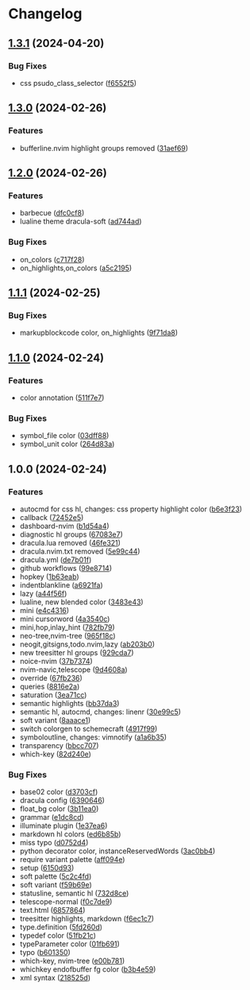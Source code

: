 # Changelog

## [1.3.1](https://github.com/maxmx03/dracula.nvim/compare/v1.3.0...v1.3.1) (2024-04-20)


### Bug Fixes

* css psudo_class_selector ([f6552f5](https://github.com/maxmx03/dracula.nvim/commit/f6552f53428b58c082eada492d4de6efba8d1f18))

## [1.3.0](https://github.com/maxmx03/dracula.nvim/compare/v1.2.0...v1.3.0) (2024-02-26)


### Features

* bufferline.nvim highlight groups removed ([31aef69](https://github.com/maxmx03/dracula.nvim/commit/31aef69aba109e340eed05cfa0a4d74a81db9d54))

## [1.2.0](https://github.com/maxmx03/dracula.nvim/compare/v1.1.1...v1.2.0) (2024-02-26)


### Features

* barbecue ([dfc0cf8](https://github.com/maxmx03/dracula.nvim/commit/dfc0cf86444f84093585c9c284a3304cb09bf7eb))
* lualine theme dracula-soft ([ad744ad](https://github.com/maxmx03/dracula.nvim/commit/ad744ad9ef26f5f8dbf76c985a8fd0f434dc7343))


### Bug Fixes

* on_colors ([c717f28](https://github.com/maxmx03/dracula.nvim/commit/c717f28b96814889e3f3a1d10aa55dc73073777a))
* on_highlights,on_colors ([a5c2195](https://github.com/maxmx03/dracula.nvim/commit/a5c219550696a3b45863748b16ec26482d6aee3d))

## [1.1.1](https://github.com/maxmx03/dracula.nvim/compare/v1.1.0...v1.1.1) (2024-02-25)


### Bug Fixes

* markupblockcode color, on_highlights ([9f71da8](https://github.com/maxmx03/dracula.nvim/commit/9f71da8e9e600045d165aa8e05db57ee50eb720c))

## [1.1.0](https://github.com/maxmx03/dracula.nvim/compare/v1.0.0...v1.1.0) (2024-02-24)


### Features

* color annotation ([511f7e7](https://github.com/maxmx03/dracula.nvim/commit/511f7e77809e8c2948227e54fbf7470f4e055be6))


### Bug Fixes

* symbol_file color ([03dff88](https://github.com/maxmx03/dracula.nvim/commit/03dff88b0c1327fa0a8920bae55bb706724279b8))
* symbol_unit color ([264d83a](https://github.com/maxmx03/dracula.nvim/commit/264d83aa1e6b56f4616ce651c745049c78b9dbb8))

## 1.0.0 (2024-02-24)


### Features

* autocmd for css hl, changes: css property highlight color ([b6e3f23](https://github.com/maxmx03/dracula.nvim/commit/b6e3f23cca9fa7fdaf68ccdb56974928f299be17))
* callback ([72452e5](https://github.com/maxmx03/dracula.nvim/commit/72452e5cda0706bd287ac7b71f31ff65c49df2d9))
* dashboard-nvim ([b1d54a4](https://github.com/maxmx03/dracula.nvim/commit/b1d54a4ed15d8e6f87eff2d887bf0f5132756082))
* diagnostic hl groups ([67083e7](https://github.com/maxmx03/dracula.nvim/commit/67083e77b4f8313bd790d87f74caf13a59b9c18c))
* dracula.lua removed ([46fe321](https://github.com/maxmx03/dracula.nvim/commit/46fe321c2340da469e41b4af310cd4f8d3c94970))
* dracula.nvim.txt removed ([5e99c44](https://github.com/maxmx03/dracula.nvim/commit/5e99c44088ce7af1d5afd7dabfcbbfa0a75b3255))
* dracula.yml ([de7b01f](https://github.com/maxmx03/dracula.nvim/commit/de7b01f975fcc0b74fb1862bfffdbb445224be3d))
* github workflows ([99e8714](https://github.com/maxmx03/dracula.nvim/commit/99e871410f42504d13835a48e0455e5fec966d22))
* hopkey ([1b63eab](https://github.com/maxmx03/dracula.nvim/commit/1b63eab61050c54d1f32d4c80ed20b2a1ed8dd3f))
* indentblankline ([a6921fa](https://github.com/maxmx03/dracula.nvim/commit/a6921faf8e4d8ba53a08f3023841cf30d24afb32))
* lazy ([a44f56f](https://github.com/maxmx03/dracula.nvim/commit/a44f56f6e807469a965ef6e10889e23de6ee3e6e))
* lualine, new blended color ([3483e43](https://github.com/maxmx03/dracula.nvim/commit/3483e43f8103c485edc898eb6c5557f6d299fa1b))
* mini ([e4c4316](https://github.com/maxmx03/dracula.nvim/commit/e4c431602c90557645d8a952538cd8f451f154c2))
* mini cursorword ([4a3540c](https://github.com/maxmx03/dracula.nvim/commit/4a3540cabc1162666f5c77ece46af64bfe666e76))
* mini,hop,inlay_hint ([782fb79](https://github.com/maxmx03/dracula.nvim/commit/782fb79f507ff249c4781cb0f1918cc6ef6819e9))
* neo-tree,nvim-tree ([965f18c](https://github.com/maxmx03/dracula.nvim/commit/965f18c3626d10ef334db8caca2e90cfd3a331ab))
* neogit,gitsigns,todo.nvim,lazy ([ab203b0](https://github.com/maxmx03/dracula.nvim/commit/ab203b05c59e222bf67a80d055c6194424dee83b))
* new treesitter hl groups ([929cda7](https://github.com/maxmx03/dracula.nvim/commit/929cda7327f022fdd341949fb7bf143b3e588093))
* noice-nvim ([37b7374](https://github.com/maxmx03/dracula.nvim/commit/37b7374a072c18b8c3423f4d9da07c3ebb9f028e))
* nvim-navic,telescope ([9d4608a](https://github.com/maxmx03/dracula.nvim/commit/9d4608a4613fa99434a6775e6ed0398332505392))
* override ([67fb236](https://github.com/maxmx03/dracula.nvim/commit/67fb236701dd84d1ca808bbfed341b52b2b4e401))
* queries ([8816e2a](https://github.com/maxmx03/dracula.nvim/commit/8816e2a79731b10f15e0686a20d8caac5e31f5a8))
* saturation ([3ea71cc](https://github.com/maxmx03/dracula.nvim/commit/3ea71cc012487232d42d1d7e72ffeaf12336be72))
* semantic highlights ([bb37da3](https://github.com/maxmx03/dracula.nvim/commit/bb37da36c9a151617c7447ab9632faf1b363dd73))
* semantic hl, autocmd, changes: linenr ([30e99c5](https://github.com/maxmx03/dracula.nvim/commit/30e99c5c72f91939c163e34c874960f1f5ec6b3a))
* soft variant ([8aaace1](https://github.com/maxmx03/dracula.nvim/commit/8aaace16918b298f751f314c755a35ada5704563))
* switch colorgen to schemecraft ([4917f99](https://github.com/maxmx03/dracula.nvim/commit/4917f993a627e79ea954a3e06b130b225bbd644e))
* symboloutline, changes: vimnotify ([a1a6b35](https://github.com/maxmx03/dracula.nvim/commit/a1a6b355044c1b873649999f507a057f20de32f7))
* transparency ([bbcc707](https://github.com/maxmx03/dracula.nvim/commit/bbcc7076716e1118d1aed7fedf58962dc4d6187c))
* which-key ([82d240e](https://github.com/maxmx03/dracula.nvim/commit/82d240e791e89a6efad5253a0e66b5c3c4459df9))


### Bug Fixes

* base02 color ([d3703cf](https://github.com/maxmx03/dracula.nvim/commit/d3703cf03eecaaf209c36c82082c300f6df33f6c))
* dracula config ([6390646](https://github.com/maxmx03/dracula.nvim/commit/63906465fd0e8894ba0675b3f5e823af5db93976))
* float_bg color ([3b11ea0](https://github.com/maxmx03/dracula.nvim/commit/3b11ea0f5178644a55be074e3120f876ed1c8dcc))
* grammar ([e1dc8cd](https://github.com/maxmx03/dracula.nvim/commit/e1dc8cdb27be610784e2621f06374bbd7c7f1d50))
* illuminate plugin ([1e37ea6](https://github.com/maxmx03/dracula.nvim/commit/1e37ea6d3cd07eb1003c4a89c0e5e4712ba1da4b))
* markdown hl colors ([ed6b85b](https://github.com/maxmx03/dracula.nvim/commit/ed6b85b52dfde41e6f84c9e745a1d7c2364d9b71))
* miss typo ([d0752d4](https://github.com/maxmx03/dracula.nvim/commit/d0752d45b602bf60a0869e9ef3273a911b3c159f))
* python decorator color, instanceReservedWords ([3ac0bb4](https://github.com/maxmx03/dracula.nvim/commit/3ac0bb4d56aa7b74a9f78f753ba084b3421a5822))
* require variant palette ([aff094e](https://github.com/maxmx03/dracula.nvim/commit/aff094ef2b3ed07686229007087ef65c0a7167ed))
* setup ([6150d93](https://github.com/maxmx03/dracula.nvim/commit/6150d9355a516b131bc76d6b7303daddbd92852a))
* soft palette ([5c2c4fd](https://github.com/maxmx03/dracula.nvim/commit/5c2c4fd258097364baee0c941e07bbc84f03f72e))
* soft variant ([f59b69e](https://github.com/maxmx03/dracula.nvim/commit/f59b69e6b7410336099f961d761c96e9d6556dda))
* statusline, semantic hl ([732d8ce](https://github.com/maxmx03/dracula.nvim/commit/732d8ce13d6c45472659e03349a8f67970ed2551))
* telescope-normal ([f0c7de9](https://github.com/maxmx03/dracula.nvim/commit/f0c7de9860534f571f37ddda8a186e95affb7ad7))
* text.html ([6857864](https://github.com/maxmx03/dracula.nvim/commit/68578644e2b554b1d272eaa7a338ba1c59d65ff2))
* treesitter highlights, markdown ([f6ec1c7](https://github.com/maxmx03/dracula.nvim/commit/f6ec1c7ddc83cf78635a6390a48ad148efea3192))
* type.definition ([5fd260d](https://github.com/maxmx03/dracula.nvim/commit/5fd260d2548afe688033aead16a0ac505c13f308))
* typedef color ([51fb21c](https://github.com/maxmx03/dracula.nvim/commit/51fb21c844e591e9b581e2a8fd04e5c9b8692ac0))
* typeParameter color ([01fb691](https://github.com/maxmx03/dracula.nvim/commit/01fb691b447524558c5fe157e5910454499fa562))
* typo ([b601350](https://github.com/maxmx03/dracula.nvim/commit/b601350c2a8a0262c08635b4794ccf3c01dfe6c1))
* which-key, nvim-tree ([e00b781](https://github.com/maxmx03/dracula.nvim/commit/e00b781ffca26ed1ed1aaa3d9cf63684bbdf36bc))
* whichkey endofbuffer fg color ([b3b4e59](https://github.com/maxmx03/dracula.nvim/commit/b3b4e59472b0daa2b9c9da62ea55c39cc0d9dc79))
* xml syntax ([218525d](https://github.com/maxmx03/dracula.nvim/commit/218525dc5b0f194834d79dbc52ec3459ceaf4ca9))
